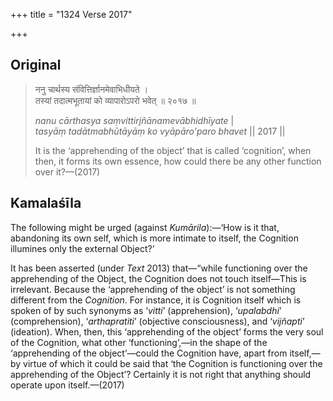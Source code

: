 +++
title = "1324 Verse 2017"

+++
## Original 
>
> ननु चार्थस्य संवित्तिर्ज्ञानमेवाभिधीयते ।  
> तस्यां तदात्मभूतायां को व्यापारोऽपरो भवेत् ॥ २०१७ ॥ 
>
> *nanu cārthasya saṃvittirjñānamevābhidhīyate* \|  
> *tasyāṃ tadātmabhūtāyāṃ ko vyāpāro'paro bhavet* \|\| 2017 \|\| 
>
> It is the ‘apprehending of the object’ that is called ‘cognition’, when then, it forms its own essence, how could there be any other function over it?—(2017)



## Kamalaśīla

The following might be urged (against *Kumārila*):—‘How is it that, abandoning its own self, which is more intimate to itself, the Cognition illumines only the external Object?’

It has been asserted (under *Text* 2013) that—“while functioning over the apprehending of the Object, the Cognition does not touch itself—This is irrelevant. Because the ‘apprehending of the object’ is not something different from the *Cognition*. For instance, it is Cognition itself which is spoken of by such synonyms as ‘*vitti*’ (apprehension), ‘*upalabdhi*’ (comprehension), ‘*arthapratiti*’ (objective consciousness), and ‘*vijñapti*’ (ideation). When, then, this ‘apprehending of the object’ forms the very soul of the Cognition, what other ‘functioning’,—in the shape of the ‘apprehending of the object’—could the Cognition have, apart from itself,—by virtue of which it could be said that ‘the Cognition is functioning over the apprehending of the Object’? Certainly it is not right that anything should operate upon itself.—(2017)


